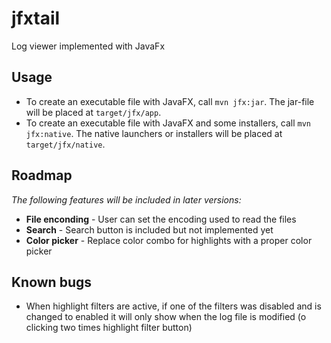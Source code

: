 # jfxtail

Log viewer implemented with JavaFx

## Usage

- To create an executable file with JavaFX, call `mvn jfx:jar`. The jar-file will be placed at `target/jfx/app`.
- To create an executable file with JavaFX and some installers, call `mvn jfx:native`. The native launchers or installers will be placed at `target/jfx/native`.

## Roadmap
_The following features will be included in later versions:_

- **File enconding** - User can set the encoding used to read the files
- **Search** - Search button is included but not implemented yet
- **Color picker** - Replace color combo for highlights with a proper color picker

## Known bugs

- When highlight filters are active, if one of the filters was disabled and is changed to enabled it will only show when the log file is modified (o clicking two times highlight filter button)
